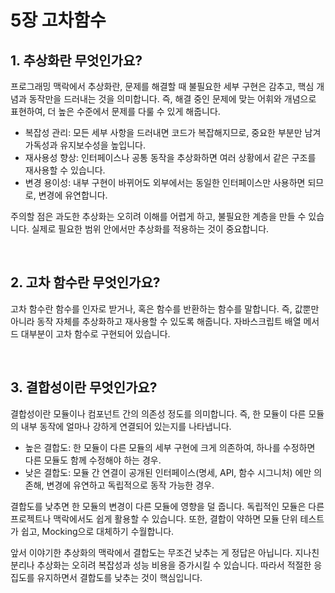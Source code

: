 # 5장 고차함수

## 1. 추상화란 무엇인가요?

프로그래밍 맥락에서 추상화란, 문제를 해결할 때 불필요한 세부 구현은 감추고, 핵심 개념과 동작만을 드러내는 것을 의미합니다. 즉, 해결 중인 문제에 맞는 어휘와 개념으로 표현하여, 더 높은 수준에서 문제를 다룰 수 있게 해줍니다.

- 복잡성 관리: 모든 세부 사항을 드러내면 코드가 복잡해지므로, 중요한 부분만 남겨 가독성과 유지보수성을 높입니다.
- 재사용성 향상: 인터페이스나 공통 동작을 추상화하면 여러 상황에서 같은 구조를 재사용할 수 있습니다.
- 변경 용이성: 내부 구현이 바뀌어도 외부에서는 동일한 인터페이스만 사용하면 되므로, 변경에 유연합니다.

주의할 점은 과도한 추상화는 오히려 이해를 어렵게 하고, 불필요한 계층을 만들 수 있습니다. 실제로 필요한 범위 안에서만 추상화를 적용하는 것이 중요합니다.

<br /> 

## 2. 고차 함수란 무엇인가요?

고차 함수란 함수를 인자로 받거나, 혹은 함수를 반환하는 함수를 말합니다. 즉, 값뿐만 아니라 동작 자체를 추상화하고 재사용할 수 있도록 해줍니다. 자바스크립트 배열 메서드 대부분이 고차 함수로 구현되어 있습니다. 

<br />

## 3. 결합성이란 무엇인가요?

결합성이란 모듈이나 컴포넌트 간의 의존성 정도를 의미합니다. 즉, 한 모듈이 다른 모듈의 내부 동작에 얼마나 강하게 연결되어 있는지를 나타냅니다.
- 높은 결합도: 한 모듈이 다른 모듈의 세부 구현에 크게 의존하여, 하나를 수정하면 다른 모듈도 함께 수정해야 하는 경우.
- 낮은 결합도: 모듈 간 연결이 공개된 인터페이스(명세, API, 함수 시그니처) 에만 의존해, 변경에 유연하고 독립적으로 동작 가능한 경우.


결합도를 낮추면 한 모듈의 변경이 다른 모듈에 영향을 덜 줍니다. 독립적인 모듈은 다른 프로젝트나 맥락에서도 쉽게 활용할 수 있습니다. 또한, 결합이 약하면 모듈 단위 테스트가 쉽고, Mocking으로 대체하기 수월합니다.

앞서 이야기한 추상화의 맥락에서 결합도는 무조건 낮추는 게 정답은 아닙니다. 지나친 분리나 추상화는 오히려 복잡성과 성능 비용을 증가시킬 수 있습니다. 따라서 적절한 응집도를 유지하면서 결합도를 낮추는 것이 핵심입니다.
